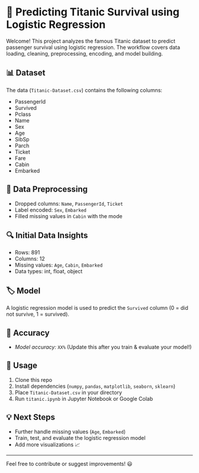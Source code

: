 # 🚢 Predicting Titanic Survival using Logistic Regression

Welcome! This project analyzes the famous Titanic dataset to predict passenger survival using logistic regression. The workflow covers data loading, cleaning, preprocessing, encoding, and model building.

## 📊 Dataset

The data (`Titanic-Dataset.csv`) contains the following columns:
- PassengerId
- Survived
- Pclass
- Name
- Sex
- Age
- SibSp
- Parch
- Ticket
- Fare
- Cabin
- Embarked

## 🧹 Data Preprocessing

- Dropped columns: `Name`, `PassengerId`, `Ticket`
- Label encoded: `Sex`, `Embarked`
- Filled missing values in `Cabin` with the mode

## 🔍 Initial Data Insights

- Rows: 891
- Columns: 12
- Missing values: `Age`, `Cabin`, `Embarked`
- Data types: int, float, object

## 🏷️ Model

A logistic regression model is used to predict the `Survived` column (0 = did not survive, 1 = survived).

## 🎯 Accuracy

- *Model accuracy:* `XX%` (Update this after you train & evaluate your model!)

## 🚀 Usage

1. Clone this repo
2. Install dependencies (`numpy`, `pandas`, `matplotlib`, `seaborn`, `sklearn`)
3. Place `Titanic-Dataset.csv` in your directory
4. Run `titanic.ipynb` in Jupyter Notebook or Google Colab

## 💡 Next Steps

- Further handle missing values (`Age`, `Embarked`)
- Train, test, and evaluate the logistic regression model
- Add more visualizations 📈

---

Feel free to contribute or suggest improvements! 😃